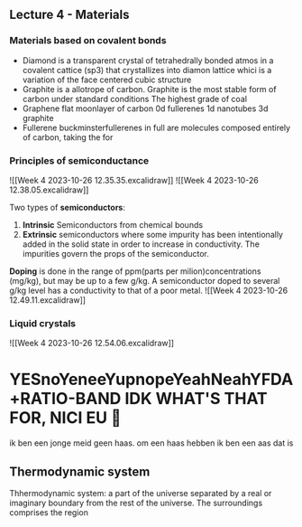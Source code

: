 ## Lecture 4 - Materials

### Materials based on covalent bonds
* Diamond
	is a transparent crystal of tetrahedrally bonded atmos in a covalent cattice (sp3) that crystallizes into diamon lattice whici is a variation of the face centered cubic structure
* Graphite
	is a allotrope of carbon. Graphite is the most stable form of carbon under standard conditions
	The highest grade of coal
* Graphene
	flat moonlayer of carbon
	0d fullerenes
	1d nanotubes
	3d graphite
* Fullerene
	buckminsterfullerenes in full are molecules composed entirely of carbon, taking the for

### Principles of semiconductance
![[Week 4 2023-10-26 12.35.35.excalidraw]]
![[Week 4 2023-10-26 12.38.05.excalidraw]]

Two types of **semiconductors**:
1. **Intrinsic**
	Semiconductors from chemical bounds
2. **Extrinsic**
	semiconductors where some impurity has been intentionally added in the solid state in order to increase in conductivity. The impurities govern the props of the semiconductor.

**Doping** is done in the range of ppm(parts per milion)concentrations (mg/kg), but may be up to a few g/kg. A semiconductor doped to several g/kg level has a conductivity to that of a poor metal.
![[Week 4 2023-10-26 12.49.11.excalidraw]]

### Liquid crystals
![[Week 4 2023-10-26 12.54.06.excalidraw]]
# YESnoYeneeYupnopeYeahNeahYFDA+RATIO-BAND IDK WHAT'S THAT FOR, NICI EU 🚝
ik ben een jonge meid
geen haas. om een haas hebben
ik ben een aas
dat is 


## Thermodynamic system
Thhermodynamic system: a part of the universe separated by a real or imaginary boundary from the rest of the universe.
The surroundings comprises the region